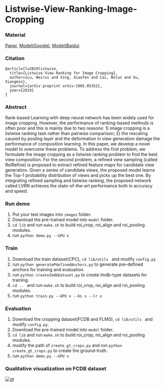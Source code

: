 # Listwise-View-Ranking-Image-Cropping

### Material
[Paper](https://arxiv.org/pdf/1905.05352.pdf), [Model(Google)](https://drive.google.com/open?id=1WVUsvR3MHhApCapyXUBIyslwG2yVOnxK), [Model(Baidu)](https://pan.baidu.com/s/1mLP2pzW3IUEPpVs13l579Q)

### Citation
```
@article{lu2019listwise,
  title={Listwise View Ranking for Image Cropping},
  author={Lu, Weirui and Xing, Xiaofen and Cai, Bolun and Xu, Xiangmin},
  journal={arXiv preprint arXiv:1905.05352},
  year={2019}
}
```

### Abstract
Rank-based Learning with deep neural network has been widely used for image cropping. However, the performance of ranking-based methods is often poor and this is mainly due to two reasons: 1) image cropping is a listwise ranking task rather than pairwise comparison; 2) the rescaling caused by pooling layer and the deformation in view generation damage the performance of composition learning. In this paper, we develop a novel model to overcome these problems. To address the first problem, we formulate the image cropping as a listwise ranking problem to find the best view composition. For the second problem, a refined view sampling (called RoIRefine) is proposed to extract refined feature maps for candidate view generation. Given a series of candidate views, the proposed model learns the Top-1 probability distribution of views and picks up the best one. By integrating refined sampling and listwise ranking, the proposed network called LVRN achieves the state-of-the-art performance both in accuracy and speed.

### Run demo
1. Put your test images into ``images`` folder.
2. Download the pre-trained model into ``model`` folder. 
3. ``cd lib`` and run ``make.sh`` to build roi_crop, roi_align and roi_pooling modules.
4. run ``python demo.py --GPU x``

### Train
1. Download the train dataset(CPC), ``cd lib/utils `` and modify ``config.py``
2. run ``python generatePdefinedAnchors.py`` to generate pre-defined anchors for training and evaluation.
3. run ``python createImdbDataset.py`` to create lmdb-type datasets for training.
4. ``cd .. `` and run ``make.sh`` to build roi_crop, roi_align and roi_pooling modules.
5. run ``python train.py --GPU x --bs x --lr x``

### Evaluation
1. Download the cropping dataset(FCDB and FLMS), ``cd lib/utils `` and modify ``config.py``.
2. Download the pre-trained model into ``model`` folder. 
3. ``cd lib`` and run ``make.sh`` to build roi_crop, roi_align and roi_pooling modules.
4. modify the path of ``create_gt_crops.py`` and run ``python create_gt_crops.py`` to create the ground-truth.
5. run ``python demo.py --GPU x``

### Qualitative visualization on FCDB dataset
<img src="https://github.com/luwr1022/listwise-view-ranking/blob/master/examples/lvrn.jpg" alt="gt" align=center />
